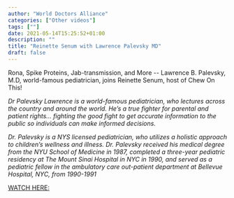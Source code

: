 ```yaml
---
author: "World Doctors Alliance"
categories: ["Other videos"]
tags: [""]
date: 2021-05-14T15:25:52+01:00
description: ""
title: "Reinette Senum with Lawrence Palevsky MD"
draft: false
---
```


Rona, Spike Proteins, Jab-transmission, and More -- Lawrence B. Palevsky, M.D, world-famous pediatrician, joins Reinette Senum, host of Chew On This!   

*Dr Palevsky Lawrence is a world-famous pediatrician, who lectures across the country and around the world. He’s a true fighter for parental and patient rights... fighting the good fight to get accurate information to the public so individuals can make informed decisions.*  

*Dr. Palevsky is a NYS licensed pediatrician, who utilizes a holistic approach to children’s wellness and illness. Dr. Palevsky received his medical degree from the NYU School of Medicine in 1987, completed a three-year pediatric residency at The Mount Sinai Hospital in NYC in 1990, and served as a pediatric fellow in the ambulatory care out-patient department at Bellevue Hospital, NYC, from 1990-1991*  

[WATCH HERE:](https://earthheroestv.com/programs/reinette_senum_chew_on_this_with_lawrence_palevsky_md)